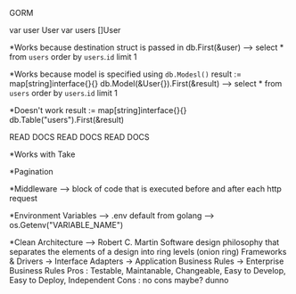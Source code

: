 GORM

var user User
var users []User

*Works because destination struct is passed in
db.First(&user) --> select * from `users` order by `users`.`id` limit 1

*Works because model is specified using `db.Modesl()`
result := map[string]interface{}{}
db.Model(&User{}).First(&result) --> select * from `users` order by `users`.`id` limit 1

*Doesn't work
result := map[string]interface{}{}
db.Table("users").First(&result)

READ DOCS READ DOCS READ DOCS

*Works with Take

*Pagination

*Middleware --> block of code that is executed before and after each http request

*Environment Variables --> .env
default from golang --> os.Getenv("VARIABLE_NAME")

*Clean Architecture --> Robert C. Martin
Software design philosophy that separates the elements of a design into ring levels (onion ring)
Frameworks & Drivers -> Interface Adapters -> Application Business Rules -> Enterprise Business Rules
Pros : Testable, Maintanable, Changeable, Easy to Develop, Easy to Deploy, Independent
Cons : no cons maybe? dunno
